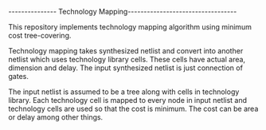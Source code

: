 --------------- Technology Mapping----------------------------------

This repository implements technology mapping algorithm using minimum cost tree-covering. 

Technology mapping takes synthesized netlist and convert into another netlist which uses technology library cells. These cells have actual area, dimension and delay. The input synthesized netlist is just connection of gates.

The input netlist is assumed to be a tree along with cells in technology library. Each technology cell is mapped to every node in input netlist and technology cells are used so that the cost is minimum. The cost can be area or delay among other things.